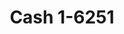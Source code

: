 ---
f_zip-code: 37355
f_state-code: TN
title: Cash 1-6251
f_phone: 615-331-3939
f_city-only: Manchester
f_address: 930 Hillsboro Blvd Manchester
f_location-unique-id: '6251'
slug: cash-1-6251
updated-on: '2024-05-30T13:46:58.046Z'
created-on: '2024-05-30T13:36:59.803Z'
published-on: '2024-05-30T13:54:32.469Z'
f_city-state: cms/city/manchester-tn.md
f_company: cms/company/cash-1.md
f_state: cms/state/tennessee.md
layout: '[payday-loan].html'
tags: payday-loan
---